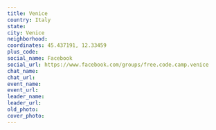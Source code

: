 ```yaml
---
title: Venice
country: Italy
state: 
city: Venice
neighborhood: 
coordinates: 45.437191, 12.33459
plus_code:
social_name: Facebook
social_url: https://www.facebook.com/groups/free.code.camp.venice
chat_name:
chat_url:
event_name:
event_url:
leader_name:
leader_url:
old_photo: 
cover_photo:
---
```


